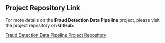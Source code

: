## **Project Repository Link**

For more details on the **Fraud Detection Data Pipeline** project, please visit the project repository on **GitHub**:

[Fraud Detection Data Pipeline Project Repository](https://github.com/ChuquEmeka/E2E-fraud-data-pipeline-with-Databricks-Asset-Bundles/blob/master/my_project/README.md)
